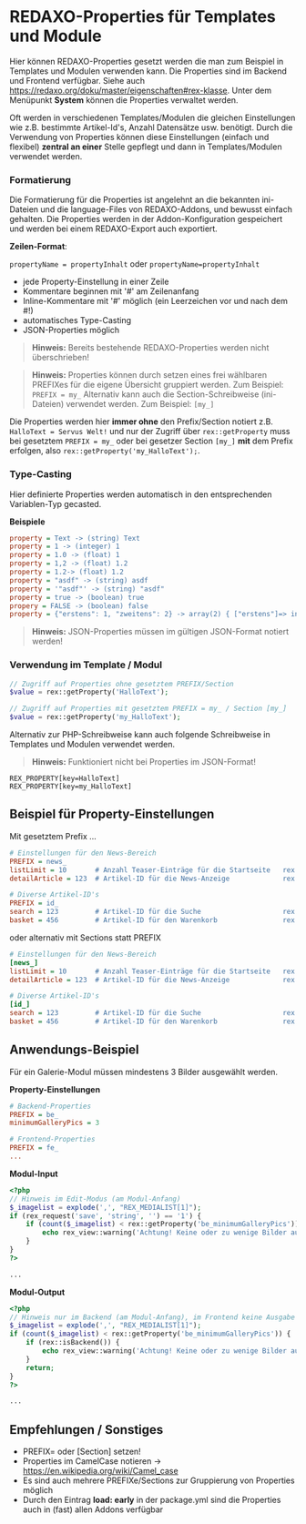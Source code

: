 
# REDAXO-Properties für Templates und Module

Hier können REDAXO-Properties gesetzt werden die man zum Beispiel in Templates und Modulen verwenden kann. Die Properties sind im Backend und Frontend verfügbar. Siehe auch https://redaxo.org/doku/master/eigenschaften#rex-klasse.
Unter dem Menüpunkt **System** können die Properties verwaltet werden.

Oft werden in verschiedenen Templates/Modulen die gleichen Einstellungen wie z.B. bestimmte Artikel-Id's, Anzahl Datensätze usw. benötigt. Durch die Verwendung von Properties können diese Einstellungen (einfach und flexibel) **zentral an einer** Stelle gepflegt und dann in Templates/Modulen verwendet werden.

### Formatierung

Die Formatierung für die Properties ist angelehnt an die bekannten ini-Dateien und die language-Files von REDAXO-Addons, und bewusst einfach gehalten.
Die Properties werden in der Addon-Konfiguration gespeichert und werden bei einem REDAXO-Export auch exportiert.

**Zeilen-Format**:

`propertyName = propertyInhalt`
oder
`propertyName=propertyInhalt`

* jede Property-Einstellung in einer Zeile
* Kommentare beginnen mit '#' am Zeilenanfang
* Inline-Kommentare mit '#' möglich (ein Leerzeichen vor und nach dem #!)
* automatisches Type-Casting
* JSON-Properties möglich

> **Hinweis:**
Bereits bestehende REDAXO-Properties werden nicht überschrieben!

> **Hinweis:**
Properties können durch setzen eines frei wählbaren PREFIXes für die eigene Übersicht gruppiert werden.
Zum Beispiel: `PREFIX = my_`
Alternativ kann auch die Section-Schreibweise (ini-Dateien) verwendet werden.
Zum Beispiel: `[my_]`

Die Properties werden hier **immer ohne** den Prefix/Section notiert z.B. `HalloText = Servus Welt!` und nur der Zugriff über `rex::getProperty` muss bei gesetztem `PREFIX = my_` oder bei gesetzer Section `[my_]` **mit** dem Prefix erfolgen, also `rex::getProperty('my_HalloText');`.

### Type-Casting

Hier definierte Properties werden automatisch in den entsprechenden Variablen-Typ gecasted.

**Beispiele**

```ini
property = Text -> (string) Text
property = 1 -> (integer) 1
property = 1.0 -> (float) 1
property = 1,2 -> (float) 1.2
property = 1.2-> (float) 1.2
property = "asdf" -> (string) asdf
property = '"asdf"' -> (string) "asdf"
property = true -> (boolean) true
propery = FALSE -> (boolean) false
property = {"erstens": 1, "zweitens": 2} -> array(2) { ["erstens"]=> int(1) ["zweitens"]=> int(2) }
```

> **Hinweis:**
JSON-Properties müssen im gültigen JSON-Format notiert werden!

### Verwendung im Template / Modul

```php
// Zugriff auf Properties ohne gesetztem PREFIX/Section
$value = rex::getProperty('HalloText');

// Zugriff auf Properties mit gesetztem PREFIX = my_ / Section [my_]
$value = rex::getProperty('my_HalloText');
```

Alternativ zur PHP-Schreibweise kann auch folgende Schreibweise in Templates und Modulen verwendet werden.
> **Hinweis:**
Funktioniert nicht bei Properties im JSON-Format!

```
REX_PROPERTY[key=HalloText]
REX_PROPERTY[key=my_HalloText]
```

## Beispiel für Property-Einstellungen

Mit gesetztem Prefix ...

```ini
# Einstellungen für den News-Bereich
PREFIX = news_
listLimit = 10       # Anzahl Teaser-Einträge für die Startseite   rex::getProperty('news_listLimit')
detailArticle = 123  # Artikel-ID für die News-Anzeige             rex::getProperty('news_detailArticle')

# Diverse Artikel-ID's
PREFIX = id_
search = 123         # Artikel-ID für die Suche                    rex::getProperty('id_search')
basket = 456         # Artikel-ID für den Warenkorb                rex::getProperty('id_basket')
```

oder alternativ mit Sections statt PREFIX

```ini
# Einstellungen für den News-Bereich
[news_]
listLimit = 10       # Anzahl Teaser-Einträge für die Startseite   rex::getProperty('news_listLimit')
detailArticle = 123  # Artikel-ID für die News-Anzeige             rex::getProperty('news_detailArticle')

# Diverse Artikel-ID's
[id_]
search = 123         # Artikel-ID für die Suche                    rex::getProperty('id_search')
basket = 456         # Artikel-ID für den Warenkorb                rex::getProperty('id_basket')
```

## Anwendungs-Beispiel

Für ein Galerie-Modul müssen mindestens 3 Bilder ausgewählt werden.

**Property-Einstellungen**

```ini
# Backend-Properties
PREFIX = be_
minimumGalleryPics = 3

# Frontend-Properties
PREFIX = fe_
...
```

**Modul-Input**

```php
<?php
// Hinweis im Edit-Modus (am Modul-Anfang)
$_imagelist = explode(',', "REX_MEDIALIST[1]");
if (rex_request('save', 'string', '') == '1') {
    if (count($_imagelist) < rex::getProperty('be_minimumGalleryPics')) {
        echo rex_view::warning('Achtung! Keine oder zu wenige Bilder ausgewählt (mind. ' . rex::getProperty('be_minimumGalleryPics') . ')! Es erfolgt keine Ausgabe!');
    }
}
?>

...
```

**Modul-Output**

```php
<?php
// Hinweis nur im Backend (am Modul-Anfang), im Frontend keine Ausgabe
$_imagelist = explode(',', "REX_MEDIALIST[1]");
if (count($_imagelist) < rex::getProperty('be_minimumGalleryPics')) {
    if (rex::isBackend()) {
        echo rex_view::warning('Achtung! Keine oder zu wenige Bilder ausgewählt (mind. ' . rex::getProperty('be_minimumGalleryPics') . ')! Es erfolgt keine Ausgabe!');
    }
    return;
}
?>

...
```

## Empfehlungen / Sonstiges

* PREFIX= oder [Section] setzen!
* Properties im CamelCase notieren -> https://en.wikipedia.org/wiki/Camel_case
* Es sind auch mehrere PREFIXe/Sections zur Gruppierung von Properties möglich
* Durch den Eintrag **load: early** in der package.yml sind die Properties auch in (fast) allen Addons verfügbar